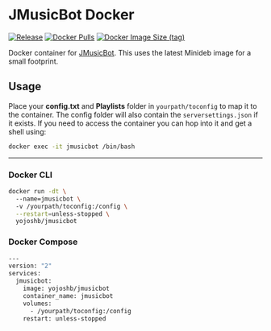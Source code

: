 # JMusicBot Docker
[![Release](https://img.shields.io/github/release/jagrosh/MusicBot?color=g&style=for-the-badge)](https://github.com/jagrosh/MusicBot/releases/latest)
[![Docker Pulls](https://img.shields.io/docker/pulls/yojoshb/jmusicbot?style=for-the-badge)](https://hub.docker.com/r/yojoshb/jmusicbot)
[![Docker Image Size (tag)](https://img.shields.io/docker/image-size/yojoshb/jmusicbot/latest?color=blueviolet&style=for-the-badge)](https://hub.docker.com/r/yojoshb/jmusicbot)

Docker container for [JMusicBot](https://github.com/jagrosh/MusicBot). This uses the latest Minideb image for a small footprint.

## Usage
Place your **config.txt** and **Playlists** folder in `yourpath/toconfig` to map it to the container. The config folder will also contain the `serversettings.json` if it exists. If you need to access the container you can hop into it and get a shell using:

```bash
docker exec -it jmusicbot /bin/bash
```

---

### Docker CLI
```bash
docker run -dt \  
  --name=jmusicbot \  
  -v /yourpath/toconfig:/config \
  --restart=unless-stopped \
  yojoshb/jmusicbot
```

### Docker Compose

```bash
---
version: "2"
services:
  jmusicbot:
    image: yojoshb/jmusicbot
    container_name: jmusicbot
    volumes:
      - /yourpath/toconfig:/config
    restart: unless-stopped
```
